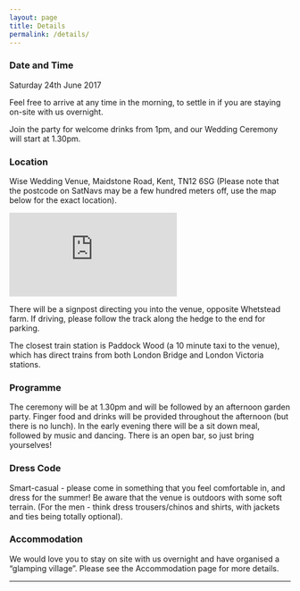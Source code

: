 ```yaml
---
layout: page
title: Details
permalink: /details/
---
```


### Date and Time

Saturday 24th June 2017

Feel free to arrive at any time in the morning, to settle in if you are staying on-site with us overnight.

Join the party for welcome drinks from 1pm, and our Wedding Ceremony will start at 1.30pm.

### Location

Wise Wedding Venue, Maidstone Road, Kent, TN12 6SG (Please note that the postcode on SatNavs may be a few hundred meters off, use the map below for the exact location).

<iframe src="https://www.google.com/maps/embed?pb=!1m18!1m12!1m3!1d2500.7448224551476!2d0.36928131575821327!3d51.18692597958372!2m3!1f0!2f0!3f0!3m2!1i1024!2i768!4f13.1!3m3!1m2!1s0x0%3A0x0!2zNTHCsDExJzEyLjkiTiAwwrAyMicxNy4zIkU!5e0!3m2!1sen!2suk!4v1477152597813" frameborder="0" class="maps-frame" allowfullscreen></iframe>

There will be a signpost directing you into the venue, opposite Whetstead farm. If driving, please follow the track along the hedge to the end for parking.

The closest train station is Paddock Wood (a 10 minute taxi to the venue), which has direct trains from both London Bridge and London Victoria stations.

### Programme

The ceremony will be at 1.30pm and will be followed by an afternoon garden party. Finger food and drinks will be provided throughout the afternoon (but there is no lunch). In the early evening there will be a sit down meal, followed by music and dancing.
There is an open bar, so just bring yourselves!

### Dress Code

Smart-casual - please come in something that you feel comfortable in, and dress for the summer! Be aware that the venue is outdoors with some soft terrain. (For the men - think dress trousers/chinos and shirts, with jackets and ties being totally optional).


### Accommodation

We would love you to stay on site with us overnight and have organised a “glamping village”. Please see the Accommodation page for more details.






***
